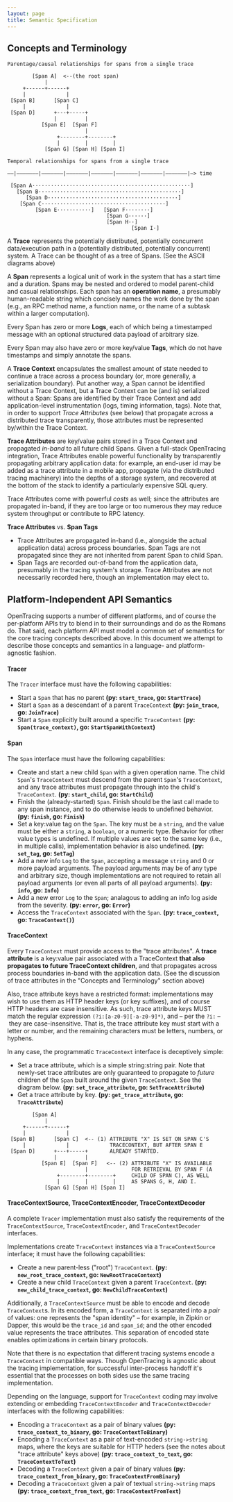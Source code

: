 ```yaml
---
layout: page
title: Semantic Specification
---
```


## Concepts and Terminology


```
Parentage/causal relationships for spans from a single trace

        [Span A]  <--(the root span)
            |
     +------+------+
     |             |
 [Span B]      [Span C]
     |             |
 [Span D]      +---+-----+
               |         |
           [Span E]  [Span F]
                         |
                +--------+--------+
                |        |        |
            [Span G] [Span H] [Span I]

```

```
Temporal relationships for spans from a single trace

––|–––––––|–––––––|–––––––|–––––––|–––––––|–––––––|–––––––|–> time

 [Span A···················································]
   [Span B··············································]
      [Span D··········································]
    [Span C········································]
         [Span E···········]   [Span F········]
                                [Span G······]
                                [Span H··]
                                        [Span I·]
```

A **Trace** represents the potentially distributed, potentially concurrent data/execution path in a (potentially distributed, potentially concurrent) system. A Trace can be thought of as a tree of Spans. (See the ASCII diagrams above)

A **Span** represents a logical unit of work in the system that has a start time and a duration. Spans may be nested and ordered to model parent-child and casual relationships. Each span has an **operation name**, a presumably human-readable string which concisely names the work done by the span (e.g., an RPC method name, a function name, or the name of a subtask within a larger computation).

Every Span has zero or more **Logs**, each of which being a timestamped message with an optional structured data payload of arbitrary size.

Every Span may also have zero or more key/value **Tags**, which do not have timestamps and simply annotate the spans.

A **Trace Context** encapsulates the smallest amount of state needed to continue a trace across a process boundary (or, more generally, a serialization boundary). Put another way, a Span cannot be identified without a Trace Context, but a Trace Context can be (and is) serialized without a Span: Spans are identified by their Trace Context and add application-level instrumentation (logs, timing information, tags). Note that, in order to support *Trace Attributes* (see below) that propagate across a distributed trace transparently, those attributes must be represented by/within the Trace Context.

**Trace Attributes** are key/value pairs stored in a Trace Context and propagated _in-band_ to all future child Spans. Given a full-stack OpenTracing integration, Trace Attributes enable powerful functionality by transparently propagating arbitrary application data: for example, an end-user id may be added as a trace attribute in a mobile app, propagate (via the distributed tracing machinery) into the depths of a storage system, and recovered at the bottom of the stack to identify a particularly expensive SQL query.

Trace Attributes come with powerful _costs_ as well; since the attributes are propagated in-band, if they are too large or too numerous they may reduce system throughput or contribute to RPC latency.

**Trace Attributes** vs. **Span Tags**

* Trace Attributes are propagated in-band (i.e., alongside the actual application data) across process boundaries. Span Tags are not propagated since they are not inherited from parent Span to child Span.
* Span Tags are recorded out-of-band from the application data, presumably in the tracing system's storage. Trace Attributes are not necessarily recorded here, though an implementation may elect to.

## Platform-Independent API Semantics

OpenTracing supports a number of different platforms, and of course the per-platform APIs try to blend in to their surroundings and do as the Romans do. That said, each platform API must model a common set of semantics for the core tracing concepts described above. In this document we attempt to describe those concepts and semantics in a language- and platform-agnostic fashion.

#### Tracer

The `Tracer` interface must have the following capabilities:

- Start a `Span` that has no parent **(py: `start_trace`, go: `StartTrace`)**
- Start a `Span` as a descendant of a parent `TraceContext` **(py: `join_trace`, go: `JoinTrace`)**
- Start a `Span` explicitly built around a specific `TraceContext` **(py: `Span(trace_context)`, go: `StartSpanWithContext`)**


#### Span

The `Span` interface must have the following capabilities:

- Create and start a new child `Span` with a given operation name. The child `Span`'s `TraceContext` must descend from the parent `Span`'s `TraceContext`, and any trace attributes must propagate through into the child's `TraceContext`. **(py: `start_child`, go: `StartChild`)**
- Finish the (already-started) `Span`.  Finish should be the last call made to any span instance, and to do otherwise leads to undefined behavior. **(py: `finish`, go: `Finish`)**
- Set a key:value tag on the `Span`. The key must be a `string`, and the value must be either a `string`, a `boolean`, or a numeric type. Behavior for other value types is undefined. If multiple values are set to the same key (i.e., in multiple calls), implementation behavior is also undefined. **(py: `set_tag`, go: `SetTag`)**
- Add a new info `Log` to the `Span`, accepting a message `string` and 0 or more payload arguments. The payload arguments may be of any type and arbitrary size, though implementations are not required to retain all payload arguments (or even all parts of all payload arguments). **(py: `info`, go: `Info`)**
- Add a new error `Log` to the `Span`; analagous to adding an info log aside from the severity. **(py: `error`, go: `Error`)**
- Access the `TraceContext` associated with the `Span`. **(py: `trace_context`, go: `TraceContext()`)**


#### TraceContext

Every `TraceContext` must provide access to the "trace attributes". A **trace attribute** is a key:value pair associated with a TraceContext **that also propagates to future TraceContext children**, and that propagates across process boundaries in-band with the application data. (See the discussion of trace attributes in the "Concepts and Terminology" section above)

Also, trace attribute keys have a restricted format: implementations may wish to use them as HTTP header keys (or key suffixes), and of course HTTP headers are case insensitive. As such, trace attribute keys MUST match the regular expression `(?i:[a-z0-9][-a-z0-9]*)`, and – per the `?i:` – they are case-insensitive. That is, the trace attribute key must start with a letter or number, and the remaining characters must be letters, numbers, or hyphens.

In any case, the programmatic `TraceContext` interface is deceptively simple:

- Set a trace attribute, which is a simple string:string pair. Note that newly-set trace attributes are only guaranteed to propagate to *future* children of the `Span` built around the given `TraceContext`. See the diagram below. **(py: `set_trace_attribute`, go: `SetTraceAttribute`)**
- Get a trace attribute by key. **(py: `get_trace_attribute`, go: `TraceAttribute`)**

```
        [Span A]
            |
     +------+------+
     |             |
 [Span B]      [Span C]  <-- (1) ATTRIBUTE "X" IS SET ON SPAN C'S
     |             |             TRACECONTEXT, BUT AFTER SPAN E
 [Span D]      +---+-----+       ALREADY STARTED.
               |         |
           [Span E]  [Span F]   <-- (2) ATTRIBUTE "X" IS AVAILABLE
                         |              FOR RETRIEVAL BY SPAN F (A
                +--------+--------+     CHILD OF SPAN C), AS WELL
                |        |        |     AS SPANS G, H, AND I.
            [Span G] [Span H] [Span I]
```

#### TraceContextSource, TraceContextEncoder, TraceContextDecoder

A complete `Tracer` implementation must also satisfy the requirements of the `TraceContextSource`, `TraceContextEncoder`, and `TraceContextDecoder` interfaces.

Implementations create `TraceContext` instances via a `TraceContextSource` interface; it must have the following capabilities:

- Create a new parent-less ("root") `TraceContext`. **(py: `new_root_trace_context`, go: `NewRootTraceContext`)**
- Create a new child `TraceContext` given a parent `TraceContext`. **(py: `new_child_trace_context`, go: `NewChildTraceContext`)**


Additionally, a `TraceContextSource` must be able to encode and decode `TraceContext`s. In its encoded form, a `TraceContext` is separated into a *pair* of values: one represents the "span identity" – for example, in Zipkin or Dapper, this would be the `trace_id` and `span_id`; and the other encoded value represents the trace attributes. This separation of encoded state enables optimizations in certain binary protocols.

Note that there is no expectation that different tracing systems encode a `TraceContext` in compatible ways. Though OpenTracing is agnostic about the tracing implementation, for successful inter-process handoff it's essential that the processes on both sides use the same tracing implementation.

Depending on the language, support for `TraceContext` coding may involve extending or embedding `TraceContextEncoder` and `TraceContextDecoder` interfaces with the following capabilities:

- Encoding a `TraceContext` as a pair of binary values **(py: `trace_context_to_binary`, go: `TraceContextToBinary`)**
- Encoding a `TraceContext` as a pair of text-encoded `string->string` maps, where the keys are suitable for HTTP heders (see the notes about "trace attribute" keys above) **(py: `trace_context_to_text`, go: `TraceContextToText`)**
- Decoding a `TraceContext` given a pair of binary values **(py: `trace_context_from_binary`, go: `TraceContextFromBinary`)**
- Decoding a `TraceContext` given a pair of textual `string->string` maps **(py: `trace_context_from_text`, go: `TraceContextFromText`)**
